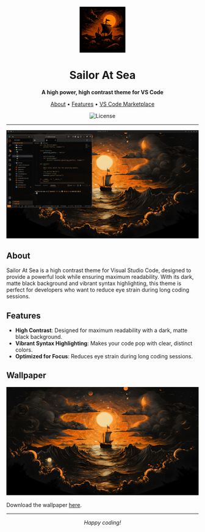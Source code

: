 <p align="center">
  <img src="./assets/e88bd14d-94a3-4676-99c7-99b15a0d63aa.png" alt="Ship at Sea icon" width="120"/>
</p>
<h1 align="center">Sailor At Sea</h1>
<p align="center">
  <b>A high power, high contrast theme for VS Code </b>
</p>
<p align="center">
  <a href="#about">About</a> • <a href="#features">Features</a> • <a href="https://marketplace.visualstudio.com/items?itemName=rikkarth.ship-at-sea">VS Code Marketplace</a>
</p>
<p align="center">
  <img src="https://img.shields.io/github/license/1yib/vsc-bundle?color=A3BE8C&style=flat-square" alt="License"/>
</p>

---
<p align="center">
  <img src="./assets/screenshot-2025-09.png" alt="Sailor At Sea Icon"/>
</p>

## About

Sailor At Sea is a high contrast theme for Visual Studio Code, designed to provide a powerful look while ensuring maximum readability. With its dark, matte black background and vibrant syntax highlighting, this theme is perfect for developers who want to reduce eye strain during long coding sessions.

## Features

- **High Contrast**: Designed for maximum readability with a dark, matte black background.
- **Vibrant Syntax Highlighting**: Makes your code pop with clear, distinct colors.
- **Optimized for Focus**: Reduces eye strain during long coding sessions.

## Wallpaper

![ship at sea wallpaper](assets/0-ship-at-sea.jpg)

Download the wallpaper [here](assets/0-ship-at-sea.jpg).

---

<p align="center">
  <i>Happy coding!</i>
</p>

